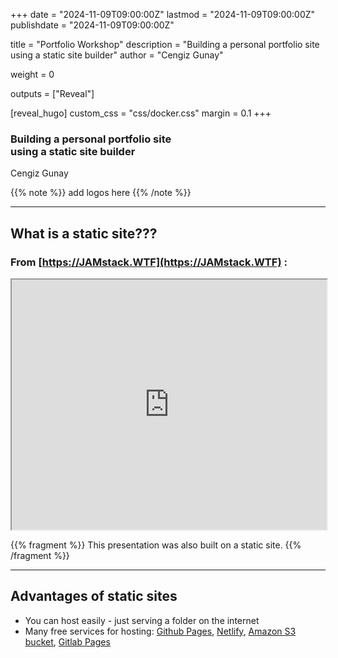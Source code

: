 +++
date = "2024-11-09T09:00:00Z"
lastmod = "2024-11-09T09:00:00Z"
publishdate = "2024-11-09T09:00:00Z"

title = "Portfolio Workshop"
description = "Building a personal portfolio site using a static site builder"
author = "Cengiz Gunay"

weight = 0

outputs = ["Reveal"]

[reveal_hugo]
custom_css = "css/docker.css"
margin = 0.1
+++

<style type="text/css">
	.bg-primary { background-color: #007bff; }
	.bg-secondary { background-color: #6c757d; }
	.bg-success   { background-color: #28a745; }
	.bg-danger    { background-color: #dc3545; }
	.bg-warning   { background-color: #ffc107; }
	.bg-info      { background-color: #17a2b8; }
	.bg-white     { background-color: #fff;    }
	.bg-light     { background-color: #f8f9fa; }
	.bg-dark      { background-color: #343a40; }

	.text-primary { color: #007bff; }
	.text-secondary { color: #6c757d; }
	.text-success   { color: #28a745; }
	.text-danger    { color: #dc3545; }
	.text-warning   { color: #ffc107; }
	.text-info      { color: #17a2b8; }
	.text-white     { color: #fff;    }
	.text-light     { color: #f8f9fa; }
	.text-dark      { color: #343a40; }

	div[class^="bg-"] {
		border-radius: .25rem;
		padding: 15px 0;
	}
</style>

### Building a personal portfolio site<br> using a static site builder

Cengiz Gunay

{{% note %}} 
add logos here
{{% /note %}} 

---

## What is a static site???

### From [https://JAMstack.WTF](https://JAMstack.WTF) :

<iframe src="https://jamstack.wtf/" style="width=100%; height=600px" width="100%" height="400">
</iframe>

{{% fragment %}}
This presentation was also built on a static site.
{{% /fragment %}}

---

## Advantages of static sites

- You can host easily - just serving a folder on the internet
- Many free services for hosting: [Github Pages](https://pages.github.com/), [Netlify](https://www.netlify.com/), [Amazon S3 bucket](https://docs.aws.amazon.com/AmazonS3/latest/userguide/WebsiteHosting.html), [Gitlab Pages](https://docs.gitlab.com/ee/user/project/pages/)
